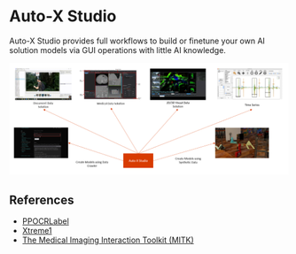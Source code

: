 # Auto-X Studio

Auto-X Studio provides full workflows to build or finetune your own AI solution models via GUI operations with little AI knowledge.

<div  align="center">
  <img src="imgs/framework.png" width="600"/>
</div>

## References

- [PPOCRLabel](https://github.com/PFCCLab/PPOCRLabel)
- [Xtreme1](https://github.com/xtreme1-io/xtreme1)
- [The Medical Imaging Interaction Toolkit (MITK)](https://github.com/MITK/MITK)
